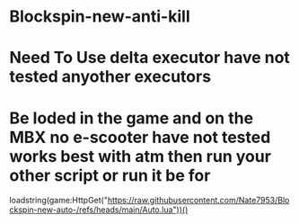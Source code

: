 # Blockspin-new-anti-kill 
# Need To Use delta executor have not tested anyother executors 
# Be loded in the game and on the MBX no e-scooter have not tested works best with atm then run your other script or run it be for
loadstring(game:HttpGet("https://raw.githubusercontent.com/Nate7953/Blockspin-new-auto-/refs/heads/main/Auto.lua"))()
